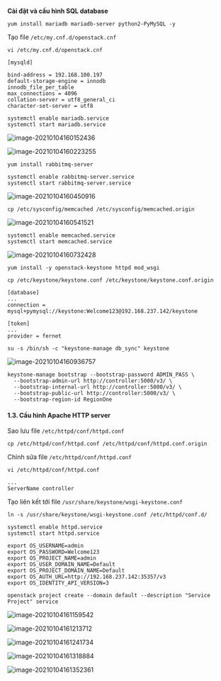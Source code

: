 **Cài đặt và cấu hình SQL database**

```
yum install mariadb mariadb-server python2-PyMySQL -y
```

Tạo file `/etc/my.cnf.d/openstack.cnf`

```
vi /etc/my.cnf.d/openstack.cnf
```

```
[mysqld]

bind-address = 192.168.100.197
default-storage-engine = innodb
innodb_file_per_table
max_connections = 4096
collation-server = utf8_general_ci
character-set-server = utf8
```

```
systemctl enable mariadb.service
systemctl start mariadb.service
```

![image-20210104160152436](C:\Users\ADMIN\AppData\Roaming\Typora\typora-user-images\image-20210104160152436.png)

![image-20210104160223255](C:\Users\ADMIN\AppData\Roaming\Typora\typora-user-images\image-20210104160223255.png)

```
yum install rabbitmq-server
```

```
systemctl enable rabbitmq-server.service
systemctl start rabbitmq-server.service
```

![image-20210104160450916](C:\Users\ADMIN\AppData\Roaming\Typora\typora-user-images\image-20210104160450916.png)

```
cp /etc/sysconfig/memcached /etc/sysconfig/memcached.origin
```

![image-20210104160541521](C:\Users\ADMIN\AppData\Roaming\Typora\typora-user-images\image-20210104160541521.png)

```
systemctl enable memcached.service
systemctl start memcached.service
```

![image-20210104160732428](C:\Users\ADMIN\AppData\Roaming\Typora\typora-user-images\image-20210104160732428.png)

```
yum install -y openstack-keystone httpd mod_wsgi
```

```
cp /etc/keystone/keystone.conf /etc/keystone/keystone.conf.origin
```

```
[database]
...
connection = mysql+pymysql://keystone:Welcome123@192.168.237.142/keystone

[token]
...
provider = fernet
```

```
su -s /bin/sh -c "keystone-manage db_sync" keystone
```

![image-20210104160936757](C:\Users\ADMIN\AppData\Roaming\Typora\typora-user-images\image-20210104160936757.png)

```
keystone-manage bootstrap --bootstrap-password ADMIN_PASS \
  --bootstrap-admin-url http://controller:5000/v3/ \
  --bootstrap-internal-url http://controller:5000/v3/ \
  --bootstrap-public-url http://controller:5000/v3/ \
  --bootstrap-region-id RegionOne
```

#### 1.3. Cấu hình Apache HTTP server

 Sao lưu file `/etc/httpd/conf/httpd.conf`

```
cp /etc/httpd/conf/httpd.conf /etc/httpd/conf/httpd.conf.origin
```

Chỉnh sửa file `/etc/httpd/conf/httpd.conf`

```
vi /etc/httpd/conf/httpd.conf

...
ServerName controller
```

Tạo liên kết tới file `/usr/share/keystone/wsgi-keystone.conf`

```
ln -s /usr/share/keystone/wsgi-keystone.conf /etc/httpd/conf.d/
```

```
systemctl enable httpd.service
systemctl start httpd.service
```

```
export OS_USERNAME=admin
export OS_PASSWORD=Welcome123
export OS_PROJECT_NAME=admin
export OS_USER_DOMAIN_NAME=Default
export OS_PROJECT_DOMAIN_NAME=Default
export OS_AUTH_URL=http://192.168.237.142:35357/v3
export OS_IDENTITY_API_VERSION=3
```

```
openstack project create --domain default --description "Service Project" service
```

![image-20210104161159542](C:\Users\ADMIN\AppData\Roaming\Typora\typora-user-images\image-20210104161159542.png)

![image-20210104161213712](C:\Users\ADMIN\AppData\Roaming\Typora\typora-user-images\image-20210104161213712.png)

![image-20210104161241734](C:\Users\ADMIN\AppData\Roaming\Typora\typora-user-images\image-20210104161241734.png)

![image-20210104161318884](C:\Users\ADMIN\AppData\Roaming\Typora\typora-user-images\image-20210104161318884.png)

![image-20210104161352361](C:\Users\ADMIN\AppData\Roaming\Typora\typora-user-images\image-20210104161352361.png)